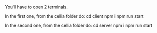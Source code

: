 You'll have to open 2 terminals.

In the first one, from the cellia folder do:
cd client
npm i
npm run start

In the second one, from the cellia folder do:
cd server
npm i
npm run start
